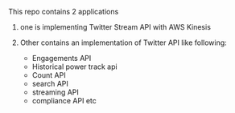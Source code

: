 This repo contains 2 applications

1) one is implementing Twitter Stream API with AWS Kinesis

2) Other contains an implementation of Twitter API like following:
      - Engagements API
     -  Historical power track api
      - Count API
     -  search API
      - streaming API
     -  compliance API etc

